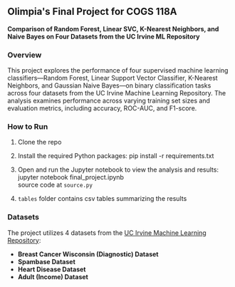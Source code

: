## Olimpia's Final Project for COGS 118A

**Comparison of Random Forest, Linear SVC, K-Nearest Neighbors, and Naive Bayes on Four Datasets from the UC Irvine ML Repository**

### Overview

This project explores the performance of four supervised machine learning classifiers—Random Forest, Linear Support Vector Classifier, K-Nearest Neighbors, and Gaussian Naive Bayes—on binary classification tasks across four datasets from the UC Irvine Machine Learning Repository. The analysis examines performance across varying training set sizes and evaluation metrics, including accuracy, ROC-AUC, and F1-score.

### How to Run

1. Clone the repo

2. Install the required Python packages:
pip install -r requirements.txt

3. Open and run the Jupyter notebook to view the analysis and results:
jupyter notebook final_project.ipynb  
source code at `source.py`

4. `tables` folder contains csv tables summarizing the results  

### Datasets

The project utilizes 4 datasets from the [UC Irvine Machine Learning Repository](https://archive.ics.uci.edu/ml/index.php):

- **Breast Cancer Wisconsin (Diagnostic) Dataset**  
- **Spambase Dataset**  
- **Heart Disease Dataset**  
- **Adult (Income) Dataset**